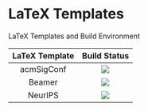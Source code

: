 # LaTeX Templates

LaTeX Templates and Build Environment

| LaTeX Template | Build Status |
|:--------------:|:------------:|
| acmSigConf | ![](https://github.com/ArmageddonKnight/acmSigConf/workflows/build/badge.svg) |
| Beamer     | ![](https://github.com/ArmageddonKnight/Beamer/workflows/build/badge.svg) |
| NeurIPS    | ![](https://github.com/ArmageddonKnight/NeurIPS/workflows/build/badge.svg) |
